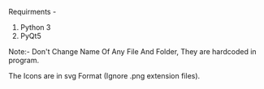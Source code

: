 Requirments -
  1. Python 3
  2. PyQt5

Note:- Don't Change Name Of Any File And Folder, They are hardcoded in program.

The Icons are in svg Format (Ignore .png extension files).
